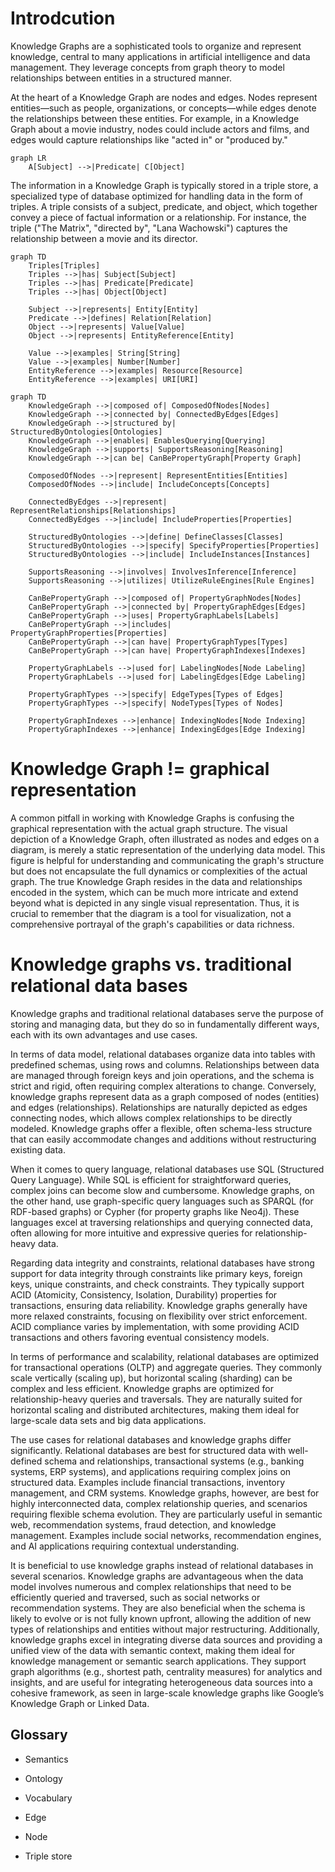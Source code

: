 # Introdcution

Knowledge Graphs are a sophisticated tools to organize and represent
knowledge, central to many applications in artificial intelligence and
data management. They leverage concepts from graph theory to model
relationships between entities in a structured manner.

At the heart of a Knowledge Graph are nodes and edges. Nodes represent
entities—such as people, organizations, or concepts—while edges denote
the relationships between these entities. For example, in a Knowledge
Graph about a movie industry, nodes could include actors and films,
and edges would capture relationships like "acted in" or "produced
by."

```mermaid
graph LR
    A[Subject] -->|Predicate| C[Object]
```	

The information in a Knowledge Graph is typically stored in a triple
store, a specialized type of database optimized for handling data in
the form of triples. A triple consists of a subject, predicate, and
object, which together convey a piece of factual information or a
relationship. For instance, the triple ("The Matrix", "directed by",
"Lana Wachowski") captures the relationship between a movie and its
director.


```mermaid
graph TD
    Triples[Triples]
    Triples -->|has| Subject[Subject]
    Triples -->|has| Predicate[Predicate]
    Triples -->|has| Object[Object]

    Subject -->|represents| Entity[Entity]
    Predicate -->|defines| Relation[Relation]
    Object -->|represents| Value[Value]
    Object -->|represents| EntityReference[Entity]

    Value -->|examples| String[String]
    Value -->|examples| Number[Number]
    EntityReference -->|examples| Resource[Resource]
    EntityReference -->|examples| URI[URI]
```


```mermaid
graph TD
    KnowledgeGraph -->|composed of| ComposedOfNodes[Nodes]
    KnowledgeGraph -->|connected by| ConnectedByEdges[Edges]
    KnowledgeGraph -->|structured by| StructuredByOntologies[Ontologies]
    KnowledgeGraph -->|enables| EnablesQuerying[Querying]
    KnowledgeGraph -->|supports| SupportsReasoning[Reasoning]
    KnowledgeGraph -->|can be| CanBePropertyGraph[Property Graph]

    ComposedOfNodes -->|represent| RepresentEntities[Entities]
    ComposedOfNodes -->|include| IncludeConcepts[Concepts]

    ConnectedByEdges -->|represent| RepresentRelationships[Relationships]
    ConnectedByEdges -->|include| IncludeProperties[Properties]

    StructuredByOntologies -->|define| DefineClasses[Classes]
    StructuredByOntologies -->|specify| SpecifyProperties[Properties]
    StructuredByOntologies -->|include| IncludeInstances[Instances]

    SupportsReasoning -->|involves| InvolvesInference[Inference]
    SupportsReasoning -->|utilizes| UtilizeRuleEngines[Rule Engines]

    CanBePropertyGraph -->|composed of| PropertyGraphNodes[Nodes]
    CanBePropertyGraph -->|connected by| PropertyGraphEdges[Edges]
    CanBePropertyGraph -->|uses| PropertyGraphLabels[Labels]
    CanBePropertyGraph -->|includes| PropertyGraphProperties[Properties]
    CanBePropertyGraph -->|can have| PropertyGraphTypes[Types]
    CanBePropertyGraph -->|can have| PropertyGraphIndexes[Indexes]

    PropertyGraphLabels -->|used for| LabelingNodes[Node Labeling]
    PropertyGraphLabels -->|used for| LabelingEdges[Edge Labeling]

    PropertyGraphTypes -->|specify| EdgeTypes[Types of Edges]
    PropertyGraphTypes -->|specify| NodeTypes[Types of Nodes]

    PropertyGraphIndexes -->|enhance| IndexingNodes[Node Indexing]
    PropertyGraphIndexes -->|enhance| IndexingEdges[Edge Indexing]
```

# Knowledge Graph != graphical representation

A common pitfall in working with Knowledge Graphs is confusing the
graphical representation with the actual graph structure. The visual
depiction of a Knowledge Graph, often illustrated as nodes and edges
on a diagram, is merely a static representation of the underlying data
model. This figure is helpful for understanding and communicating the
graph's structure but does not encapsulate the full dynamics or
complexities of the actual graph. The true Knowledge Graph resides in
the data and relationships encoded in the system, which can be much
more intricate and extend beyond what is depicted in any single visual
representation. Thus, it is crucial to remember that the diagram is a
tool for visualization, not a comprehensive portrayal of the graph's
capabilities or data richness.

# Knowledge graphs vs. traditional relational data bases

Knowledge graphs and traditional relational databases serve the
purpose of storing and managing data, but they do so in fundamentally
different ways, each with its own advantages and use cases.

In terms of data model, relational databases organize data into tables
with predefined schemas, using rows and columns. Relationships between
data are managed through foreign keys and join operations, and the
schema is strict and rigid, often requiring complex alterations to
change. Conversely, knowledge graphs represent data as a graph
composed of nodes (entities) and edges (relationships). Relationships
are naturally depicted as edges connecting nodes, which allows complex
relationships to be directly modeled. Knowledge graphs offer a
flexible, often schema-less structure that can easily accommodate
changes and additions without restructuring existing data.

When it comes to query language, relational databases use SQL
(Structured Query Language). While SQL is efficient for
straightforward queries, complex joins can become slow and
cumbersome. Knowledge graphs, on the other hand, use graph-specific
query languages such as SPARQL (for RDF-based graphs) or Cypher (for
property graphs like Neo4j). These languages excel at traversing
relationships and querying connected data, often allowing for more
intuitive and expressive queries for relationship-heavy data.

Regarding data integrity and constraints, relational databases have
strong support for data integrity through constraints like primary
keys, foreign keys, unique constraints, and check constraints. They
typically support ACID (Atomicity, Consistency, Isolation, Durability)
properties for transactions, ensuring data reliability. Knowledge
graphs generally have more relaxed constraints, focusing on
flexibility over strict enforcement. ACID compliance varies by
implementation, with some providing ACID transactions and others
favoring eventual consistency models.

In terms of performance and scalability, relational databases are
optimized for transactional operations (OLTP) and aggregate
queries. They commonly scale vertically (scaling up), but horizontal
scaling (sharding) can be complex and less efficient. Knowledge graphs
are optimized for relationship-heavy queries and traversals. They are
naturally suited for horizontal scaling and distributed architectures,
making them ideal for large-scale data sets and big data applications.

The use cases for relational databases and knowledge graphs differ
significantly. Relational databases are best for structured data with
well-defined schema and relationships, transactional systems (e.g.,
banking systems, ERP systems), and applications requiring complex
joins on structured data. Examples include financial transactions,
inventory management, and CRM systems. Knowledge graphs, however, are
best for highly interconnected data, complex relationship queries, and
scenarios requiring flexible schema evolution. They are particularly
useful in semantic web, recommendation systems, fraud detection, and
knowledge management. Examples include social networks, recommendation
engines, and AI applications requiring contextual understanding.

It is beneficial to use knowledge graphs instead of relational
databases in several scenarios. Knowledge graphs are advantageous when
the data model involves numerous and complex relationships that need
to be efficiently queried and traversed, such as social networks or
recommendation systems. They are also beneficial when the schema is
likely to evolve or is not fully known upfront, allowing the addition
of new types of relationships and entities without major
restructuring. Additionally, knowledge graphs excel in integrating
diverse data sources and providing a unified view of the data with
semantic context, making them ideal for knowledge management or
semantic search applications. They support graph algorithms (e.g.,
shortest path, centrality measures) for analytics and insights, and
are useful for integrating heterogeneous data sources into a cohesive
framework, as seen in large-scale knowledge graphs like Google’s
Knowledge Graph or Linked Data.


## Glossary

- Semantics

- Ontology

- Vocabulary

- Edge 

- Node

- Triple store
